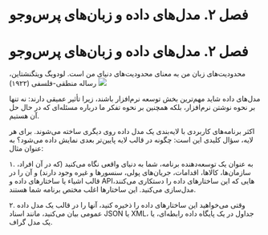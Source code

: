 # فصل ۲. مدل‌های داده و زبان‌های پرس‌وجو

# فصل ۲. مدل‌های داده و زبان‌های پرس‌وجو
محدودیت‌های زبان من به معنای محدودیت‌های دنیای من است.
لودویگ ویتگنشتاین، رساله منطقی-فلسفی (۱۹۲۲)
![](assets/ch02-map-ebook.png)

مدل‌های داده شاید مهم‌ترین بخش توسعه نرم‌افزار باشند، زیرا تأثیر عمیقی دارند: نه تنها بر نحوه نوشتن نرم‌افزار، بلکه همچنین بر نحوه تفکر ما درباره مسئله‌ای که در حال حل آن هستیم.

اکثر برنامه‌های کاربردی با لایه‌بندی یک مدل داده روی دیگری ساخته می‌شوند. برای هر لایه، سؤال کلیدی این است: چگونه در قالب لایه پایین‌تر بعدی نمایش داده می‌شود؟ به عنوان مثال:

۱. به عنوان یک توسعه‌دهنده برنامه، شما به دنیای واقعی نگاه می‌کنید (که در آن افراد، سازمان‌ها، کالاها، اقدامات، جریان‌های پولی، سنسورها و غیره وجود دارند) و آن را در قالب اشیاء یا ساختارهای داده و API‌هایی که این ساختارهای داده را دستکاری می‌کنند، مدل‌سازی می‌کنید. این ساختارها اغلب مختص برنامه شما هستند.

۲. وقتی می‌خواهید این ساختارهای داده را ذخیره کنید، آنها را در قالب یک مدل داده عمومی بیان می‌کنید، مانند اسناد JSON یا XML، جداول در یک پایگاه داده رابطه‌ای، یا یک مدل گراف. 